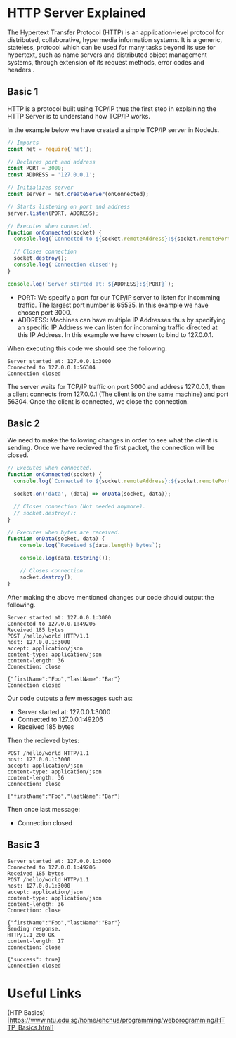 # HTTP Server Explained

The Hypertext Transfer Protocol (HTTP) is an application-level protocol for distributed, collaborative, hypermedia information systems. It is a generic, stateless, protocol which can be used for many tasks beyond its use for hypertext, such as name servers and distributed object management systems, through extension of its request methods, error codes and headers .

## Basic 1

HTTP is a protocol built using TCP/IP thus the first step in explaining the HTTP Server is to understand how TCP/IP works.

In the example below we have created a simple TCP/IP server in NodeJs.

```javascript
// Imports
const net = require('net');

// Declares port and address
const PORT = 3000;
const ADDRESS = '127.0.0.1';

// Initializes server
const server = net.createServer(onConnected);

// Starts listening on port and address
server.listen(PORT, ADDRESS);

// Executes when connected.
function onConnected(socket) {
  console.log(`Connected to ${socket.remoteAddress}:${socket.remotePort}`);

  // Closes connection
  socket.destroy();
  console.log('Connection closed');
}

console.log(`Server started at: ${ADDRESS}:${PORT}`);
```

* PORT: We specify a port for our TCP/IP server to listen for incomming traffic. The largest port number is 65535. In this example we have chosen port 3000.
* ADDRESS: Machines can have multiple IP Addresses thus by specifying an specific IP Address we can listen for incomming traffic directed at this IP Address. In this example we have chosen to bind to 127.0.0.1.

When executing this code we should see the following.

```
Server started at: 127.0.0.1:3000
Connected to 127.0.0.1:56304
Connection closed
```

The server waits for TCP/IP traffic on port 3000 and address 127.0.0.1, then a client connects from 127.0.0.1 (The client is on the same machine) and port 56304. Once the client is connected, we close the connection.

## Basic 2

We need to make the following changes in order to see what the client is sending. Once we have recieved the first packet, the connection will be closed.

```javascript
// Executes when connected.
function onConnected(socket) {
  console.log(`Connected to ${socket.remoteAddress}:${socket.remotePort}`);

  socket.on('data', (data) => onData(socket, data));

  // Closes connection (Not needed anymore).
  // socket.destroy();
}

// Executes when bytes are received.
function onData(socket, data) {
    console.log(`Received ${data.length} bytes`);

    console.log(data.toString());

    // Closes connection.
    socket.destroy();
}
```

After making the above mentioned changes our code should output the following.

```
Server started at: 127.0.0.1:3000
Connected to 127.0.0.1:49206
Received 185 bytes
POST /hello/world HTTP/1.1
host: 127.0.0.1:3000
accept: application/json
content-type: application/json
content-length: 36
Connection: close

{"firstName":"Foo","lastName":"Bar"}
Connection closed
```

Our code outputs a few messages such as:

* Server started at: 127.0.0.1:3000
* Connected to 127.0.0.1:49206
* Received 185 bytes

Then the recieved bytes:

```
POST /hello/world HTTP/1.1
host: 127.0.0.1:3000
accept: application/json
content-type: application/json
content-length: 36
Connection: close

{"firstName":"Foo","lastName":"Bar"}
```

Then once last message:

* Connection closed

## Basic 3

```
Server started at: 127.0.0.1:3000
Connected to 127.0.0.1:49206
Received 185 bytes
POST /hello/world HTTP/1.1
host: 127.0.0.1:3000
accept: application/json
content-type: application/json
content-length: 36
Connection: close

{"firstName":"Foo","lastName":"Bar"}
Sending response.
HTTP/1.1 200 OK
content-length: 17
connection: close

{"success": true}
Connection closed
```

# Useful Links

(HTP Basics)[https://www.ntu.edu.sg/home/ehchua/programming/webprogramming/HTTP_Basics.html]

